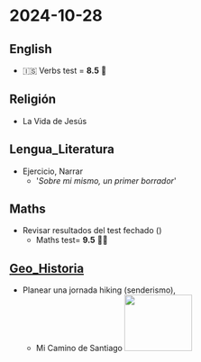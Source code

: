 # 2024-10-28 <!-- markmap: foldAll -->

## English
 - 🇮🇸 Verbs test = **8.5** 🥳

## Religión
 - La Vida de Jesús
 
## Lengua_Literatura
 - Ejercicio, Narrar
   - '*Sobre mi mismo, un primer borrador*' 

## Maths
 - Revisar resultados del test fechado ()
   - Maths test= **9.5** 🎊🎉
## [Geo_Historia](http://my-andrea.github.io/school_subjects/Geo_Historia/2024/October/week_04/2024-10-28/2024-10-28.html)
 - Planear una jornada hiking (senderismo),
   - Mi Camino de Santiago <img src="http://my-andrea.github.io/school_subjects/Geo_Historia/2024/October/week_04/2024-10-28/26_CaminoMadrid.png" width="120" height="100">

